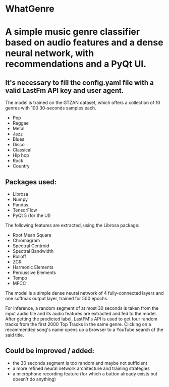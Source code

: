 # WhatGenre
# A simple music genre classifier based on audio features and a dense neural network, with recommendations and a PyQt UI.


## It's necessary to fill the config.yaml file with a valid LastFm API key and user agent.

The model is trained on the GTZAN dataset, which offers a collection of 10 genres with 100 30-seconds samples each.
- Pop
- Reggae
- Metal
- Jazz
- Blues
- Disco
- Classical
- Hip hop
- Rock
- Country

## Packages used:
- Librosa
- Numpy
- Pandas
- TensorFlow
- PyQt 5 (for the UI)

The following features are extracted, using the Librosa package:
- Root Mean Square
- Chromagram
- Spectral Centroid
- Spectral Bandwidth
- Rolloff
- ZCR
- Harmonic Elements
- Percussive Elements
- Tempo
- MFCC

The model is a simple dense neural network of 4 fully-connected layers and one softmax output layer, trained for 500 epochs.

For inference, a random segment of at most 30 seconds is taken from the input audio file and its audio features are extracted and fed to the model.
After getting the predicted label, LastFM's API is used to get four random tracks from the first 2000 Top Tracks in the same genre. Clicking on a recommended song's name opens up a browser to a YouTube search of the said title. 

## Could be improved / added:
- the 30 seconds segment is too random and maybe not sufficient
- a more refined neural network architecture and training strategies
- a microphone recording feature (for which a button already exists but doesn't do anything)





